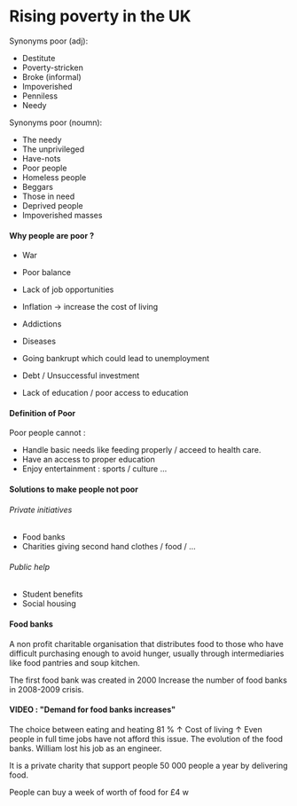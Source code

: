 # Rising poverty in the UK
Synonyms poor (adj): 
- Destitute
- Poverty-stricken
- Broke (informal)
- Impoverished
- Penniless
- Needy

Synonyms poor (noumn): 
- The needy
- The unprivileged
- Have-nots
- Poor people
- Homeless people
- Beggars
- Those in need
- Deprived people
- Impoverished masses

#### Why people are poor ?
- War
- Poor balance 
- Lack of job opportunities
- Inflation -> increase the cost of living

- Addictions
- Diseases

- Going bankrupt which could lead to unemployment
- Debt / Unsuccessful investment
- Lack of education / poor access to education

#### Definition of Poor
Poor people cannot : 
- Handle basic needs like feeding properly / acceed to health care. 
- Have an access to proper education
- Enjoy entertainment : sports / culture ...

#### Solutions to make people not poor
###### Private initiatives
- Food banks
- Charities giving second hand clothes / food / ...

###### Public help
- Student benefits
- Social housing

#### Food banks
A non profit charitable organisation that distributes food to those who have difficult purchasing enough to avoid hunger, usually through intermediaries like food pantries and soup kitchen.

The first food bank was created in 2000
Increase the number of food banks in 2008-2009 crisis. 

#### VIDEO : "Demand for food banks increases"
The choice between eating and heating
81 % $\uparrow$
Cost of living $\uparrow$
Even people in full time jobs have not afford this issue. 
The evolution of the food banks. 
William lost his job as an engineer. 

It is a private charity that support people 50 000 people a year by delivering food. 

People can buy a week of worth of food for £4
w